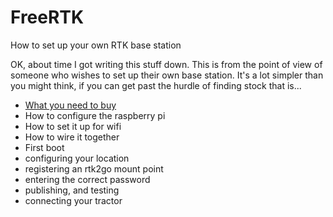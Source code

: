 # FreeRTK
How to set up your own RTK base station

OK, about time I got writing this stuff down. This is from the point of view of someone who wishes to set up their own base station. It's a lot simpler than you might think, if you can get past the hurdle of finding stock that is...

- [What you need to buy](WhatToBuy.md)
- How to configure the raspberry pi
- How to set it up for wifi
- How to wire it together
- First boot
- configuring your location
- registering an rtk2go mount point
- entering the correct password
- publishing, and testing
- connecting your tractor
